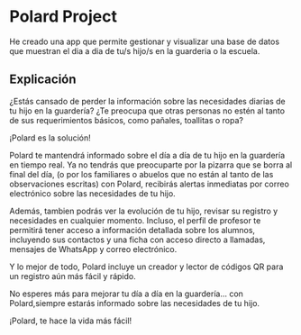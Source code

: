 # Polard Project

He creado una app que permite gestionar y visualizar una base de datos que muestran el dia a dia de tu/s hijo/s en la guarderia o la escuela.

## Explicación

¿Estás cansado de perder la información sobre las necesidades diarias de tu hijo en la guardería?
¿Te preocupa que otras personas no estén al tanto de sus requerimientos básicos, como pañales, toallitas o ropa?

¡Polard es la solución!

Polard te mantendrá informado sobre el día a día de tu hijo en la guardería en tiempo real. Ya no tendrás que preocuparte por la pizarra que se borra al final del día, (o por los familiares o abuelos que no están al tanto de las observaciones escritas) con Polard, recibirás alertas inmediatas por correo electrónico sobre las necesidades de tu hijo.

Además, tambien podrás ver la evolución de tu hijo, revisar su registro y necesidades en cualquier momento. Incluso, el perfil de profesor te permitirá tener acceso a información detallada sobre los alumnos, incluyendo sus contactos y una ficha con acceso directo a llamadas, mensajes de WhatsApp y correo electrónico.

Y lo mejor de todo, Polard incluye un creador y lector de códigos QR para un registro aún más fácil y rápido.

No esperes más para mejorar tu día a día en la guardería... con Polard,siempre estarás informado sobre las necesidades de tu hijo.

¡Polard, te hace la vida más fácil!


